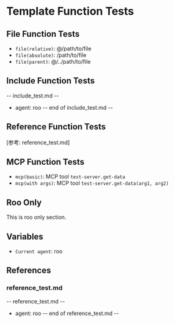 # Template Function Tests

## File Function Tests
- `file(relative)`: @/path/to/file
- `file(absolute)`: /path/to/file
- `file(parent)`: @/../path/to/file

## Include Function Tests

-- include_test.md --
- agent: roo
-- end of include_test.md --

## Reference Function Tests

[参考: reference_test.md]

## MCP Function Tests

- `mcp(basic)`: MCP tool `test-server.get-data`
- `mcp(with args)`: MCP tool `test-server.get-data(arg1, arg2)`

## Roo Only

This is roo only section.

## Variables

- `Current agent`: roo

## References

### reference_test.md

-- reference_test.md --
- agent: roo
-- end of reference_test.md --

